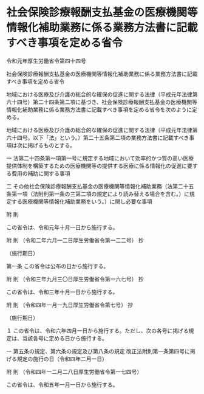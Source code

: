 # 社会保険診療報酬支払基金の医療機関等情報化補助業務に係る業務方法書に記載すべき事項を定める省令

令和元年厚生労働省令第四十四号

社会保険診療報酬支払基金の医療機関等情報化補助業務に係る業務方法書に記載すべき事項を定める省令

地域における医療及び介護の総合的な確保の促進に関する法律（平成元年法律第六十四号）第二十四条第二項に基づき、社会保険診療報酬支払基金の医療機関等情報化補助業務に係る業務方法書に記載すべき事項を定める省令を次のように定める。

地域における医療及び介護の総合的な確保の促進に関する法律（平成元年法律第六十四号。以下「法」という。）第二十五条第二項の業務方法書に記載すべき事項は次に掲げるものとする。

一 法第二十四条第一項第一号に規定する地域において効率的かつ質の高い医療提供体制を構築するための医療機関等の提供する医療に係る情報化の促進に要する費用の補助に関する事項

二 その他社会保険診療報酬支払基金の医療機関等情報化補助業務（法第二十五条第一項（法附則第一条の三第二項の規定により読み替える場合を含む。）に規定する医療機関等情報化補助業務をいう。）に関し必要な事項

附 則

この省令は、令和元年十月一日から施行する。

附 則 （令和二年六月一二日厚生労働省令第一二二号） 抄

（施行期日）

第一条 この省令は公布の日から施行する。

附 則 （令和三年九月三〇日厚生労働省令第一六七号） 抄

この省令は、令和三年十月一日から施行する。

附 則 （令和四年一月一九日厚生労働省令第七号） 抄

（施行期日）

１ この省令は、令和六年四月一日から施行する。ただし、次の各号に掲げる規定は、当該各号に定める日から施行する。

一 第五条の規定、第六条の規定及び第八条の規定 改正法附則第一条第四号に掲げる規定の施行の日（令和四年二月一日）

附 則 （令和四年一二月二八日厚生労働省令第一七四号）

この省令は、令和五年一月一日から施行する。
